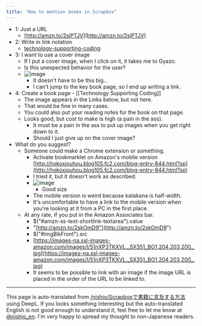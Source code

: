 ```yaml
---
title: "How to mention books in Scrapbox"
---
```


- 1: Just a URL
    - [http://amzn.to/2sjPTJV](http://amzn.to/2sjPTJV)
- 2: Write in link notation
    - [technology-supporting-coding](http://amzn.to/2sjPTJV)
- 3: I want to use a cover image
    - If I put a cover image, when I click on it, it takes me to Gyazo.
    - Is this unexpected behavior for the user?
    - ![image](https://gyazo.com/10a71acdc7c3ca43913f013be2d7e667/thumb/1000)
        - It doesn't have to be this big...
        - I can't jump to the key book page, so I end up writing a link.
- 4: Create a book page
        - [[Technology Supporting Coding]]
    - The image appears in the Links below, but not here.
    - That would be fine in many cases.
    - You could also put your reading notes for the book on that page.
    - Looks good, but cost to make is high (a pain in the ass).
        - It must be a pain in the ass to put up images when you get right down to it.
        - Should I just give up on the cover image?
- What do you suggest?
    - Someone could make a Chrome extension or something.
        - Activate bookmarklet on Amazon's mobile version [http://hokoxjouhou.blog105.fc2.com/blog-entry-844.html?sp](http://hokoxjouhou.blog105.fc2.com/blog-entry-844.html?sp)
        - I tried it, but it doesn't work as described.
        - ![image](https://images-fe.ssl-images-amazon.com/images/I/51nXP3TKXVL._SL160_.jpg)
            - Good size
        - The mobile version is weird because katakana is half-width.
        - It's uncomfortable to have a link to the mobile version when you're looking at it from a PC in the first place.
    - At any rate, if you put in the Amazon Associates bar.
        - $("#amzn-ss-text-shortlink-textarea").value
        - "[http://amzn.to/2skOmD9"](http://amzn.to/2skOmD9")
        - $("#imgBlkFront").src
        - [https://images-na.ssl-images-amazon.com/images/I/51nXP3TKXVL._SX351_BO1,204,203,200_.jpg](https://images-na.ssl-images-amazon.com/images/I/51nXP3TKXVL._SX351_BO1,204,203,200_.jpg)
        - It seems to be possible to link with an image if the image URL is placed in the order of the URL to be linked to.

---
This page is auto-translated from [/nishio/Scrapboxで書籍に言及する方法](https://scrapbox.io/nishio/Scrapboxで書籍に言及する方法) using DeepL. If you looks something interesting but the auto-translated English is not good enough to understand it, feel free to let me know at [@nishio_en](https://twitter.com/nishio_en). I'm very happy to spread my thought to non-Japanese readers.